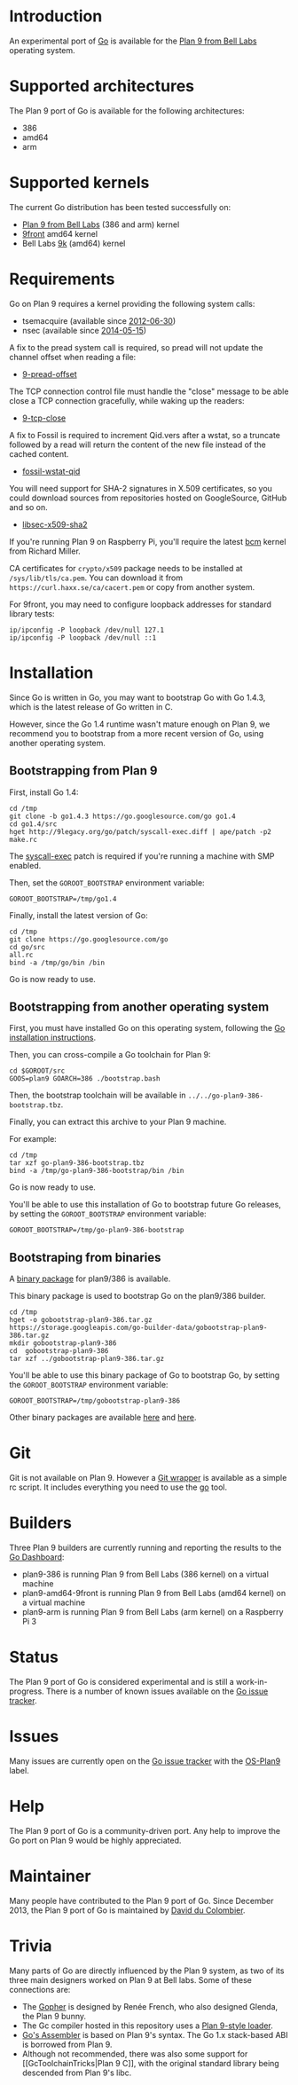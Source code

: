 # Introduction

An experimental port of [Go](https://golang.org) is available for the [Plan 9 from Bell Labs](https://9p.io/plan9) operating system.

# Supported architectures

The Plan 9 port of Go is available for the following architectures:

* 386
* amd64
* arm

# Supported kernels

The current Go distribution has been tested successfully on:

* [Plan 9 from Bell Labs](https://9p.io/plan9) (386 and arm) kernel
* [9front](http://9front.org) amd64 kernel
* Bell Labs [9k](https://github.com/0intro/plan9-contrib/tree/master/sys/src/9k) (amd64) kernel

# Requirements

Go on Plan 9 requires a kernel providing the following system calls:

* tsemacquire (available since [2012-06-30](https://github.com/0intro/plan9/commit/6c1d8fd563a815cbbac06f61bdc1d0f6331c3d3b))
* nsec (available since [2014-05-15](https://github.com/0intro/plan9/commit/bd0c9332d5b1da1371d03e8e0ad03de0d08e08c6))

A fix to the pread system call is required, so pread will not update the channel offset when reading a file:

* [9-pread-offset](http://9legacy.org/9legacy/patch/9-pread-offset.diff)

The TCP connection control file must handle the "close" message to be able close a TCP connection gracefully, while waking up the readers:

* [9-tcp-close](http://9legacy.org/9legacy/patch/9-tcp-close.diff)

A fix to Fossil is required to increment Qid.vers after a wstat, so a truncate followed by a read will return the content of the new file instead of the cached content.

* [fossil-wstat-qid](http://9legacy.org/9legacy/patch/fossil-wstat-qid.diff)

You will need support for SHA-2 signatures in X.509 certificates, so you could download sources from repositories hosted on GoogleSource, GitHub and so on.

* [libsec-x509-sha2](http://9legacy.org/9legacy/patch/libsec-x509-sha2.diff)

If you're running Plan 9 on Raspberry Pi, you'll require the latest [bcm](https://9p.io/sources/contrib/miller/9/bcm) kernel from Richard Miller.

CA certificates for `crypto/x509` package needs to be installed at `/sys/lib/tls/ca.pem`. You can download it from `https://curl.haxx.se/ca/cacert.pem` or copy from another system.

For 9front, you may need to configure loopback addresses for standard library tests:

    ip/ipconfig -P loopback /dev/null 127.1
    ip/ipconfig -P loopback /dev/null ::1

# Installation

Since Go is written in Go, you may want to bootstrap Go with Go 1.4.3, which is the latest release of Go written in C.

However, since the Go 1.4 runtime wasn't mature enough on Plan 9, we recommend you to bootstrap from a more recent version of Go, using another operating system.

## Bootstrapping from Plan 9

First, install Go 1.4:

```
cd /tmp
git clone -b go1.4.3 https://go.googlesource.com/go go1.4
cd go1.4/src
hget http://9legacy.org/go/patch/syscall-exec.diff | ape/patch -p2
make.rc
```

The [syscall-exec](http://9legacy.org/go/patch/syscall-exec.diff) patch is required if you're running a machine with SMP enabled.
		
Then, set the `GOROOT_BOOTSTRAP` environment variable:

```
GOROOT_BOOTSTRAP=/tmp/go1.4
```

Finally, install the latest version of Go:

```
cd /tmp
git clone https://go.googlesource.com/go
cd go/src
all.rc
bind -a /tmp/go/bin /bin
```
Go is now ready to use.

## Bootstrapping from another operating system

First, you must have installed Go on this operating system, following the [Go installation instructions](https://golang.org/doc/install).

Then, you can cross-compile a Go toolchain for Plan 9:

```
cd $GOROOT/src
GOOS=plan9 GOARCH=386 ./bootstrap.bash
```

Then, the bootstrap toolchain will be available in `../../go-plan9-386-bootstrap.tbz`.

Finally, you can extract this archive to your Plan 9 machine.

For example:

```
cd /tmp
tar xzf go-plan9-386-bootstrap.tbz
bind -a /tmp/go-plan9-386-bootstrap/bin /bin
```

Go is now ready to use.

You'll be able to use this installation of Go to bootstrap future Go releases, by setting the `GOROOT_BOOTSTRAP` environment variable:

```
GOROOT_BOOTSTRAP=/tmp/go-plan9-386-bootstrap
```

## Bootstraping from binaries

A [binary package](https://storage.googleapis.com/go-builder-data/gobootstrap-plan9-386.tar.gz) for plan9/386 is available.

This binary package is used to bootstrap Go on the plan9/386 builder.

```
cd /tmp
hget -o gobootstrap-plan9-386.tar.gz https://storage.googleapis.com/go-builder-data/gobootstrap-plan9-386.tar.gz
mkdir gobootstrap-plan9-386
cd  gobootstrap-plan9-386
tar xzf ../gobootstrap-plan9-386.tar.gz
```

You'll be able to use this binary package of Go to bootstrap Go, by setting the `GOROOT_BOOTSTRAP` environment variable:

```
GOROOT_BOOTSTRAP=/tmp/gobootstrap-plan9-386
```

Other binary packages are available [here](http://9legacy.org/download.html) and [here](https://github.com/fhs/go-plan9-binaries).

# Git

Git is not available on Plan 9. However a [Git wrapper](http://9legacy.org/9legacy/tools/git) is available as a simple rc script. It includes everything you need to use the [go](https://golang.org/cmd/go) tool.

# Builders

Three Plan 9 builders are currently running and reporting the results to the [Go Dashboard](http://build.golang.org/):

* plan9-386 is running Plan 9 from Bell Labs (386 kernel) on a virtual machine
* plan9-amd64-9front is running Plan 9 from Bell Labs (amd64 kernel) on a virtual machine
* plan9-arm is running Plan 9 from Bell Labs (arm kernel) on a Raspberry Pi 3

# Status

The Plan 9 port of Go is considered experimental and is still a work-in-progress. There is a number of known issues available on the [Go issue tracker](https://golang.org/issues).

# Issues

Many issues are currently open on the [Go issue tracker](https://golang.org/issues) with the [OS-Plan9](https://github.com/golang/go/issues?q=is%3Aopen+is%3Aissue+label%3AOS-Plan9) label.

# Help

The Plan 9 port of Go is a community-driven port. Any help to improve the Go port on Plan 9 would be highly appreciated.

# Maintainer

Many people have contributed to the Plan 9 port of Go. Since December 2013, the Plan 9 port of Go is maintained by [David du Colombier](https://github.com/0intro).

# Trivia

Many parts of Go are directly influenced by the Plan 9 system, as two of its three main designers worked on Plan 9 at Bell labs. Some of these connections are:
* The [Gopher](https://golang.org/doc/faq#gopher) is designed by Renée French, who also designed Glenda, the Plan 9 bunny.
* The Gc compiler hosted in this repository uses a [Plan 9-style loader](https://golang.org/doc/faq#What_compiler_technology_is_used_to_build_the_compilers).
* [Go's Assembler](https://golang.org/doc/asm) is based on Plan 9's syntax. The Go 1.x stack-based ABI is borrowed from Plan 9.
* Although not recommended, there was also some support for [[GcToolchainTricks|Plan 9 C]], with the original standard library being descended from Plan 9's libc.
